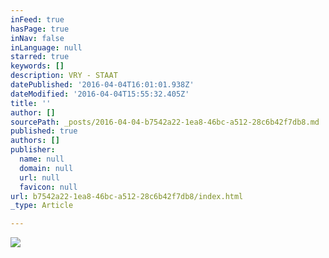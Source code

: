 ```yaml
---
inFeed: true
hasPage: true
inNav: false
inLanguage: null
starred: true
keywords: []
description: VRY - STAAT
datePublished: '2016-04-04T16:01:01.938Z'
dateModified: '2016-04-04T15:55:32.405Z'
title: ''
author: []
sourcePath: _posts/2016-04-04-b7542a22-1ea8-46bc-a512-28c6b42f7db8.md
published: true
authors: []
publisher:
  name: null
  domain: null
  url: null
  favicon: null
url: b7542a22-1ea8-46bc-a512-28c6b42f7db8/index.html
_type: Article

---
```

> 

![](https://the-grid-user-content.s3-us-west-2.amazonaws.com/937740dc-219c-4a7f-b917-8af56871ac3c.jpg)